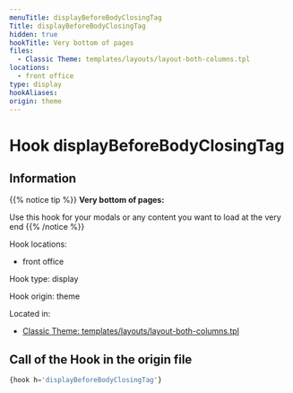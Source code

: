 ```yaml
---
menuTitle: displayBeforeBodyClosingTag
Title: displayBeforeBodyClosingTag
hidden: true
hookTitle: Very bottom of pages
files:
  - Classic Theme: templates/layouts/layout-both-columns.tpl
locations:
  - front office
type: display
hookAliases:
origin: theme
---
```


# Hook displayBeforeBodyClosingTag

## Information

{{% notice tip %}}
**Very bottom of pages:** 

Use this hook for your modals or any content you want to load at the very end
{{% /notice %}}

Hook locations: 
  - front office

Hook type: display

Hook origin: theme

Located in: 
  - [Classic Theme: templates/layouts/layout-both-columns.tpl](https://github.com/PrestaShop/classic-theme/blob/develop/templates/layouts/layout-both-columns.tpl)

## Call of the Hook in the origin file

```php
{hook h='displayBeforeBodyClosingTag'}
```